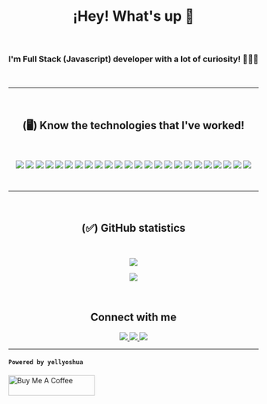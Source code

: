 <h1 align="center" style="font-weight:bold;">¡Hey! What's up 🤝</h1>

</br>

<h3 align="center">I'm Full Stack (Javascript) developer with a lot of curiosity! 👨🏻‍💻</h3>

</br>

---

</br>

<h2 style="font-weight:bold;" align="center">(🖥️) Know the technologies that I've worked!</h2>

</br>

<p align="center">
<img align="center" src="https://img.shields.io/badge/GIT-black.svg?style=flat-square&logo=git">
<img align="center" src="https://img.shields.io/badge/JIRA-black.svg?style=flat-square&logo=jira&logoColor=blue">
<img align="center" src="https://img.shields.io/badge/GitHub Actions-black.svg?style=flat-square&logo=githubactions">
<img align="center" src="https://img.shields.io/badge/Golang-black.svg?style=flat-square&logo=go">
<img align="center" src="https://img.shields.io/badge/Node JS-black.svg?style=flat-square&logo=nodedotjs">
<img align="center" src="https://img.shields.io/badge/Graphql-black.svg?style=flat-square&logo=graphql">
<img align="center" src="https://img.shields.io/badge/Nginx-black.svg?style=flat-square&logo=nginx">
<img align="center" src="https://img.shields.io/badge/Docker-black.svg?style=flat-square&logo=docker">
<img align="center" src="https://img.shields.io/badge/MongoDB-black.svg?style=flat-square&logo=mongodb">
<img align="center" src="https://img.shields.io/badge/TypeScript-black.svg?style=flat-square&logo=typescript">
<img align="center" src="https://img.shields.io/badge/Javascript-black.svg?style=flat-square&logo=javascript">
<img align="center" src="https://img.shields.io/badge/Tailwind CSS-black.svg?style=flat-square&logo=tailwindcss">
<img align="center" src="https://img.shields.io/badge/Next.js-black.svg?style=flat-square&logo=nextdotjs">
<img align="center" src="https://img.shields.io/badge/React-black.svg?style=flat-square&logo=react">
<img align="center" src="https://img.shields.io/badge/React Native-black.svg?style=flat-square&logo=react">
<img align="center" src="https://img.shields.io/badge/Flutter-black.svg?style=flat-square&logo=flutter">
<img align="center" src="https://img.shields.io/badge/Jest-black.svg?style=flat-square&logo=jest">
<img align="center" src="https://img.shields.io/badge/Testing Library-black.svg?style=flat-square&logo=testing-library">
<img align="center" src="https://img.shields.io/badge/Testing Library/React-black.svg?style=flat-square&logo=testing-library">
<img align="center" src="https://img.shields.io/badge/Google Cloud-black.svg?style=flat-square&logo=google-cloud">
<img align="center" src="https://img.shields.io/badge/Firebase-black.svg?style=flat-square&logo=firebase">
<img align="center" src="https://img.shields.io/badge/Amazon S3-black.svg?style=flat-square&logo=amazon-s3">
<img align="center" src="https://img.shields.io/badge/Cloudflare Workers-black.svg?style=flat-square&logo=cloudflare">
<img align="center" src="https://img.shields.io/badge/Digital Ocean-black.svg?style=flat-square&logo=digitalocean">
</p>

</br>

---

</br>

<h2 align="center" style="font-weight:bold;">(✅) GitHub statistics</h2>

</br>

<p align="center">
  <img src="https://github-readme-stats.vercel.app/api?username=yellyoshua&show_icons=true&locale=en&include_all_commits=true" />
</p>

<p align="center">
  <img align="center" src="https://github-readme-stats.vercel.app/api/top-langs?username=yellyoshua&show_icons=true&locale=en&layout=compact" />
</p>

</br>

<h2 align="center" style="font-weight:bold;">Connect with me</h2>

<p align="center">
  <a href="https://www.linkedin.com/in/yellyoshua">
    <img src="https://img.shields.io/badge/Yoshua L&oacute;pez-black.svg?style=flat-square&logo=linkedin&logoColor=blue">
  </a>
  <a href="https://twitter.com/yellyoshua">
    <img src="https://img.shields.io/badge/@yellyoshua-black.svg?style=flat-square&logo=twitter">
  </a>
  <a href="mailto:me@yoshualopez.com">
    <img src="https://img.shields.io/badge/me@yoshualopez.com-black.svg?style=flat-square&logo=gmail">
  </a>
</p>

---

#### `Powered by yellyoshua `

<a href="https://www.buymeacoffee.com/yellyoshua" target="_blank"><img src="https://cdn.buymeacoffee.com/buttons/v2/default-yellow.png" alt="Buy Me A Coffee" height="41" width="174" ></a>
